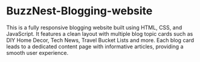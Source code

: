 # BuzzNest-Blogging-website
This is a fully responsive blogging website built using HTML, CSS, and JavaScript. It features a clean layout with multiple blog topic cards such as DIY Home Decor, Tech News, Travel Bucket Lists and more.  Each blog card leads to a dedicated content page with informative articles, providing a smooth user experience.
